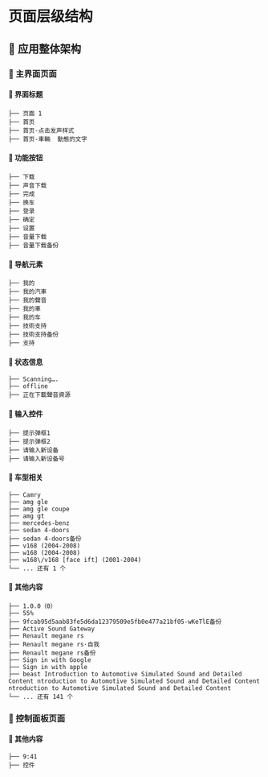 # 页面层级结构

## 📱 应用整体架构

### 🎯 主界面页面

#### 📂 界面标题
    ├── 页面 1
    ├── 首页
    ├── 首页-点击发声样式
    ├── 首页-車輛  動態的文字

#### 📂 功能按钮
    ├── 下载
    ├── 声音下载
    ├── 完成
    ├── 换车
    ├── 登录
    ├── 确定
    ├── 设置
    ├── 音量下载
    ├── 音量下载备份

#### 📂 导航元素
    ├── 我的
    ├── 我的汽車
    ├── 我的聲音
    ├── 我的車
    ├── 我的车
    ├── 技術支持
    ├── 技術支持备份
    ├── 支持

#### 📂 状态信息
    ├── Scanning….
    ├── offline
    ├── 正在下載聲音資源

#### 📂 输入控件
    ├── 提示弹框1
    ├── 提示弹框2
    ├── 请输入新设备
    ├── 请输入新设备号

#### 📂 车型相关
    ├── Camry
    ├── amg gle
    ├── amg gle coupe
    ├── amg gt
    ├── mercedes-benz
    ├── sedan 4-doors
    ├── sedan 4-doors备份
    ├── v168 (2004-2008)
    ├── w168 (2004-2008)
    ├── w168\/v168 [face ift] (2001-2004)
    └── ... 还有 1 个

#### 📂 其他内容
    ├── 1.0.0（0）
    ├── 55%
    ├── 9fcab95d5aab83fe5d6da12379509e5fb0e477a21bf05-wKeTlE备份
    ├── Active Sound Gateway
    ├── Renault megane rs
    ├── Renault megane rs·自我
    ├── Renault megane rs备份
    ├── Sign in with Google
    ├── Sign in with apple
    ├── beast Introduction to Automotive Simulated Sound and Detailed Content ntroduction to Automotive Simulated Sound and Detailed Content ntroduction to Automotive Simulated Sound and Detailed Content
    └── ... 还有 141 个

### 🎯 控制面板页面

#### 📂 其他内容
    ├── 9:41
    ├── 控件

